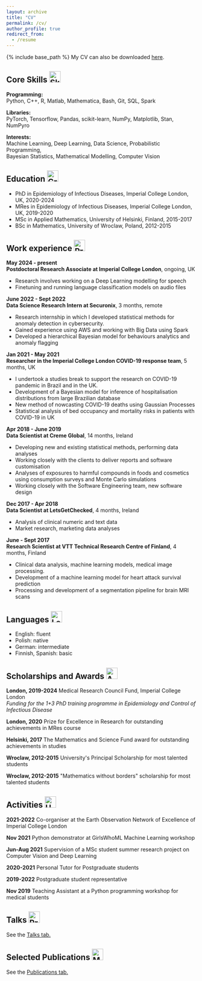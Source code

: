 ```yaml
---
layout: archive
title: "CV"
permalink: /cv/
author_profile: true
redirect_from:
  - /resume
---
```


{% include base_path %}
My CV can also be downloaded [here](https://ihawryluk.github.io/files/cv_hawryluk_23062024.pdf).


## Core Skills <img src="https://img.icons8.com/?size=100&id=k4pDhxkT8V6A&format=png&color=000000" width="30" height="30" alt="Skills"/>

**Programming:**  
Python, C++, R, Matlab, Mathematica, Bash, Git, SQL, Spark

**Libraries:**  
PyTorch, Tensorflow, Pandas, scikit-learn, NumPy, Matplotlib, Stan, NumPyro

**Interests:**  
Machine Learning, Deep Learning, Data Science, Probabilistic Programming,  
Bayesian Statistics, Mathematical Modelling, Computer Vision


## Education <img src="https://img.icons8.com/?size=100&id=23318&format=png&color=000000" width="30" height="30" alt="Graduate"/>

* PhD in Epidemiology of Infectious Diseases, Imperial College London, UK, 2020-2024
* MRes in Epidemiology of Infectious Diseases, Imperial College London, UK, 2019-2020
* MSc in Applied Mathematics, University of Helsinki, Finland, 2015-2017
* BSc in Mathematics, University of Wroclaw, Poland, 2012-2015


## Work experience <img src="https://img.icons8.com/?size=100&id=n0X3RRyAOlyK&format=png&color=000000" width="30" height="30" alt="Programmer Female"/>

**May 2024 - present**  
**Postdoctoral Research Associate at Imperial College London**, ongoing, UK  
- Research involves working on a Deep Learning modelling for speech
- Finetuning and running language classification models on audio files

**June 2022 - Sept 2022**  
**Data Science Research Intern at Securonix**, 3 months, remote  
- Research internship in which I developed statistical methods for anomaly detection in cybersecurity.
- Gained experience using AWS and working with Big Data using Spark
- Developed a hierarchical Bayesian model for behaviours analytics and anomaly flagging

**Jan 2021 - May 2021**  
**Researcher in the Imperial College London COVID-19 response team**, 5 months, UK  
- I undertook a studies break to support the research on COVID-19 pandemic in Brazil and in the UK.
- Development of a Bayesian model for inference of hospitalisation distributions from large Brazilian database
- New method of nowcasting COVID-19 deaths using Gaussian Processes
- Statistical analysis of bed occupancy and mortality risks in patients with COVID-19 in UK

**Apr 2018 - June 2019**  
**Data Scientist at Creme Global**, 14 months, Ireland  
- Developing new and existing statistical methods, performing data analyses
- Working closely with the clients to deliver reports and software customisation
- Analyses of exposures to harmful compounds in foods and cosmetics using consumption surveys and Monte Carlo simulations
- Working closely with the Software Engineering team, new software design

**Dec 2017 - Apr 2018**  
**Data Scientist at LetsGetChecked**, 4 months, Ireland  
- Analysis of clinical numeric and text data
- Market research, marketing data analyses

**June - Sept 2017**  
**Research Scientist at VTT Technical Research Centre of Finland**, 4 months, Finland  
- Clinical data analysis, machine learning models, medical image processing.
- Development of a machine learning model for heart attack survival prediction
- Processing and development of a segmentation pipeline for brain MRI scans


## Languages <img src="https://img.icons8.com/?size=100&id=10lwQw8Al1lP&format=png&color=000000" width="30" height="30" alt="Languages"/>

- English: fluent
- Polish: native
- German: intermediate
- Finnish, Spanish: basic


## Scholarships and Awards <img src="https://img.icons8.com/?size=100&id=mvh2IUZr5AXR&format=png&color=000000" width="30" height="30" alt="Awards"/>

**London, 2019-2024**  Medical Research Council Fund, Imperial College London  
*Funding for the 1+3 PhD training programme in Epidemiology and Control of Infectious Disease*

**London, 2020**  Prize for Excellence in Research for outstanding achievements in MRes course

**Helsinki, 2017**  The Mathematics and Science Fund award for outstanding achievements in studies

**Wroclaw, 2012-2015**  University's Principal Scholarship for most talented students

**Wroclaw, 2012-2015**  "Mathematics without borders" scholarship for most talented students



## Activities <img src="https://img.icons8.com/?size=100&id=71188&format=png&color=000000" width="30" height="30" alt="University"/>

**2021-2022**  Co-organiser at the Earth Observation Network of Excellence of Imperial College London

**Nov 2021**  Python demonstrator at GirlsWhoML Machine Learning workshop

**Jun-Aug 2021**  Supervision of a MSc student summer research project on Computer Vision and Deep Learning

**2020-2021**  Personal Tutor for Postgraduate students

**2019-2022**  Postgraduate student representative

**Nov 2019**  Teaching Assistant at a Python programming workshop for medical students


  
## Talks <img src="https://img.icons8.com/?size=100&id=b3pmakv2kPti&format=png&color=000000" width="30" height="30" alt="Presentation"/>

See the [Talks tab.](https://ihawryluk.github.io/talks/)

<!-- **May 2024**  
Machine Learning and Global Health network meeting (talk)

**May 2023**  
ICLR ML for Global Health workshop (poster)

**Feb 2023**  
AAAI Artificial Intelligence for Cybersecurity workshop (talk)

**Nov 2022**  
American Society of Tropical Medicine and Hygiene conference (poster)  
Science: Polish Perspectives 2022 conference (poster)  
European Space Agency: ML for Earth Observation workshop (poster)

**July 2021**  
Uncertainty in Artificial Intelligence conference (talk)

**May 2021**  
Science: Polish Perspectives 2021 conference (talk) -->

  
## Selected Publications <img src="https://img.icons8.com/?size=100&id=NdcRE4GyXwnl&format=png&color=000000" width="30" height="30" alt="Magazine"/>

See the [Publications tab.](https://ihawryluk.github.io/publications/)

<!-- 1. I. Hawryluk et al. Inference of COVID-19 epidemiological distributions from Brazilian hospital data. *Journal of The Royal Society Interface*, 17(172):20200596, 2020. [URL](https://doi.org/10.1098/rsif.2020.0596)

2. I. Hawryluk et al. Gaussian Process Nowcasting: Application to COVID-19 Mortality Reporting. *UAI 2021. PLMR*, 2021. [URL](https://proceedings.mlr.press/v161/hawryluk21a.html)

3. I. Hawryluk et al. Application of referenced thermodynamic integration to Bayesian model selection. *PLOS ONE*, 18(8):1–16, 08 2023. [URL](https://doi.org/10.1371/journal.pone.0289889)

4. I. Hawryluk et al. Peer-group Behaviour Analytics of Windows Authentications Events Using Hierarchical Bayesian Modelling. *arXiv preprint*, 2022. [URL](https://arxiv.org/abs/2209.09769)

5. A. Brizzi, C. Whittaker, L. M. Servo, I. Hawryluk, et al. Spatial and temporal fluctuations in COVID-19 fatality rates in Brazilian hospitals. *Nature Medicine*, 28, 2022. [URL](https://doi.org/10.1038/s41591-022-01807-1)

6. H. Wilde, T. Mellan, I. Hawryluk, et al. The association between mechanical ventilator compatible bed occupancy and mortality risk in intensive care patients with COVID-19: a national retrospective cohort study. *BMC Medicine*, 2021. [URL](https://doi.org/10.1186/s12916-021-02096-0)

 -->
  
